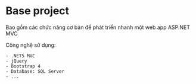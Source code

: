 # Base project

Bao gồm các chức năng cơ bản để phát triển nhanh một web app ASP.NET MVC

Công nghệ sử dụng:

	- .NET5 MVC
	- jQuery
	- Bootstrap 4
	- Database: SQL Server
	- ...
	

